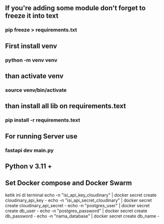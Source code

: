 ## If you're adding some module don't forget to freeze it into text

### pip freeze > requirements.txt

## First install venv

### python -m venv venv

## than activate venv

### source venv/bin/activate

## than install all lib on requirements.text

### pip install -r requirements.text

## For running Server use

### fastapi dev main.py

## Python v 3.11 +

## Set Docker compose and Docker Swarm

ketik ini di terminal
echo -n "isi_api_key_cloudinary" | docker secret create cloudinary_api_key -
echo -n "isi_api_secret_cloudinary" | docker secret create cloudinary_api_secret -
echo -n "postgres_user" | docker secret create db_user -
echo -n "postgres_password" | docker secret create db_password -
echo -n "nama_database" | docker secret create db_name -
